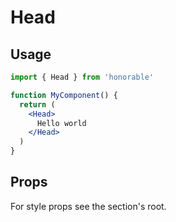 # Head

## Usage

```jsx
import { Head } from 'honorable'

function MyComponent() {
  return (
    <Head>
      Hello world
    </Head>
  )
}
```

## Props

For style props see the section's root.
